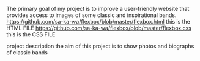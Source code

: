 The primary goal of my project is to improve a user-friendly website that provides access to images of some classic and inspirational bands.
https://github.com/sa-ka-wa/flexbox/blob/master/flexbox.html this is the HTML FILE
https://github.com/sa-ka-wa/flexbox/blob/master/flexbox.css this is the CSS FILE


project description
the aim of this project is to show photos and biographs of classic bands
